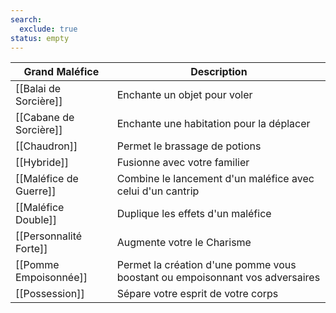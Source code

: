 ```yaml
---
search:
  exclude: true
status: empty
---
```

| Grand Maléfice         | Description                                                                  |
| ---------------------- | ---------------------------------------------------------------------------- |
| [[Balai de Sorcière]]  | Enchante un objet pour voler                                                 |
| [[Cabane de Sorcière]] | Enchante une habitation pour la déplacer                                     |
| [[Chaudron]]           | Permet le brassage de potions                                                |
| [[Hybride]]            | Fusionne avec votre familier                                                 |
| [[Maléfice de Guerre]] | Combine le lancement d'un maléfice avec celui d'un cantrip                   |
| [[Maléfice Double]]    | Duplique les effets d'un maléfice                                            |
| [[Personnalité Forte]] | Augmente votre le Charisme                                                   |
| [[Pomme Empoisonnée]]  | Permet la création d'une pomme vous boostant ou empoisonnant vos adversaires |
| [[Possession]]         | Sépare votre esprit de votre corps                                           |